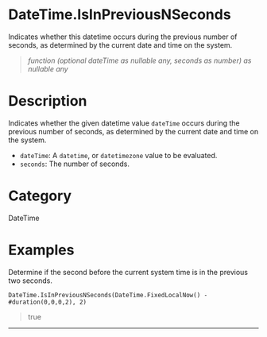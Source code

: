 ﻿# DateTime.IsInPreviousNSeconds
Indicates whether this datetime occurs during the previous number of seconds, as determined by the current date and time on the system.
> _function (optional dateTime as nullable any, seconds as number) as nullable any_
# Description 
Indicates whether the given datetime value <code>dateTime</code> occurs during the previous number of seconds, as determined by the current date and time on the system.
      <ul>
      <li><code>dateTime</code>: A <code>datetime</code>, or <code>datetimezone</code> value to be evaluated.</li>
      <li><code>seconds</code>: The number of seconds.</li>
      </ul>
# Category 
DateTime
# Examples 
Determine if the second before the current system time is in the previous two seconds.
```
DateTime.IsInPreviousNSeconds(DateTime.FixedLocalNow() - #duration(0,0,0,2), 2)
```
> true
***
